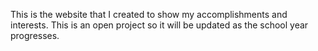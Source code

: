 This is the website that I created to show my accomplishments and interests. This is an open project so it will be updated as the school year progresses.